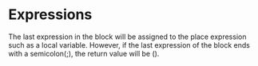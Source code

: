 # Expressions

The last expression in the block will be assigned to the place expression such as a local variable. However, if the last expression of the block ends with a semicolon(;), the return value will be ().

